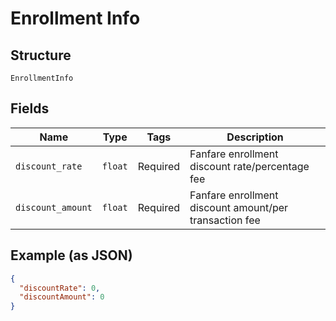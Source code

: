 
# Enrollment Info

## Structure

`EnrollmentInfo`

## Fields

| Name | Type | Tags | Description |
|  --- | --- | --- | --- |
| `discount_rate` | `float` | Required | Fanfare enrollment discount rate/percentage fee |
| `discount_amount` | `float` | Required | Fanfare enrollment discount amount/per transaction fee |

## Example (as JSON)

```json
{
  "discountRate": 0,
  "discountAmount": 0
}
```

